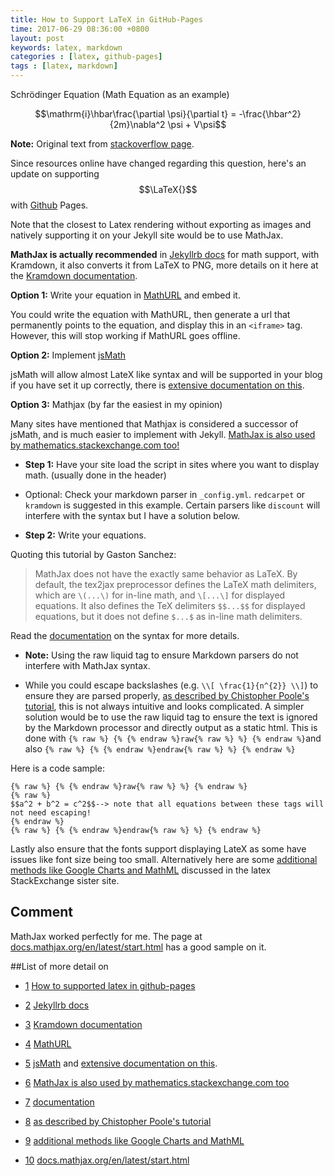 ```yaml
---
title: How to Support LaTeX in GitHub-Pages
time: 2017-06-29 08:36:00 +0800
layout: post
keywords: latex, markdown
categories : [latex, github-pages]
tags : [latex, markdown]
---
```


Schrödinger Equation (Math Equation as an example)

$$\mathrm{i}\hbar\frac{\partial \psi}{\partial t} = 
-\frac{\hbar^2}{2m}\nabla^2 \psi + V\psi$$

**Note:** Original text from [stackoverflow page][1].

Since resources online have changed regarding this question, here's an update on supporting $$\LaTeX{}$$ with [Github](https://github.com/ishxiao/blog) Pages.

Note that the closest to Latex rendering without exporting as images and natively supporting it on your Jekyll site would be to use MathJax.
 
**MathJax is actually recommended** in [Jekyllrb docs][2] for math support, with Kramdown, it also converts it from LaTeX to PNG, more details on it here at the [Kramdown documentation][3].

**Option 1:** Write your equation in [MathURL][4] and embed it.

You could write the equation with MathURL, then generate a url that permanently points to the equation, and display this in an `<iframe>` tag. However, this will stop working if MathURL goes offline.
 
**Option 2:** Implement [jsMath][5]

jsMath will allow almost LateX like syntax and will be supported in your blog if you have set it up correctly, there is [extensive documentation on this][6].
 
**Option 3:** Mathjax (by far the easiest in my opinion)

Many sites have mentioned that Mathjax is considered a successor of jsMath, and is much easier to implement with Jekyll. [MathJax is also used by mathematics.stackexchange.com too!][7]

  - **Step 1:** Have your site load the script in sites where you want to display math. (usually done in the header)

  - Optional: Check your markdown parser in `_config.yml`. `redcarpet` or `kramdown` is suggested in this example. Certain parsers like `discount` will interfere with the syntax but I have a solution below.

  - **Step 2:** Write your equations.
 
Quoting this tutorial by Gaston Sanchez:

>MathJax does not have the exactly same behavior as LaTeX. By default, the tex2jax preprocessor defines the LaTeX math delimiters, which are `\(...\)` for in-line math, and `\[...\]` for displayed equations. It also defines the TeX delimiters `$$...$$` for displayed equations, but it does not define `$...$` as in-line math delimiters.

Read the [documentation][8] on the syntax for more details.

  - **Note:** Using the raw liquid tag to ensure Markdown parsers do not interfere with MathJax syntax.

  - While you could escape backslashes (e.g.
  `\\[ \frac{1}{n^{2}} \\]`) to ensure they are parsed properly, [as described by Chistopher Poole's tutorial][9], this is not always intuitive and looks complicated. A simpler solution would be to use the raw liquid tag to ensure the text is ignored by the Markdown processor and directly output as a static html. This is done with ```{% raw %} {% {% endraw %}raw{% raw %} %} {% endraw %}```and also ```{% raw %} {% {% endraw %}endraw{% raw %} %} {% endraw %}```
 
Here is a code sample:

	{% raw %} {% {% endraw %}raw{% raw %} %} {% endraw %}
	{% raw %} 	
	$$a^2 + b^2 = c^2$$--> note that all equations between these tags will not need escaping!	
	{% endraw %}
	{% raw %} {% {% endraw %}endraw{% raw %} %} {% endraw %}

Lastly also ensure that the fonts support displaying LateX as some have issues like font size being too small. Alternatively here are some [additional methods like Google Charts and MathML][10] discussed in the latex StackExchange sister site.

## Comment

MathJax worked perfectly for me. The page at [docs.mathjax.org/en/latest/start.html][11] has a good sample on it. 

##List of more detail on
 
 - [1] [How to supported latex in github-pages][1]

 - [2] [Jekyllrb docs][2]

 - [3] [Kramdown documentation][3]

 - [4] [MathURL][4]

 - [5] [jsMath][5] and [extensive documentation on this][6].

 - [6] [MathJax is also used by mathematics.stackexchange.com too][7] 

 - [7] [documentation][8]

 - [8] [as described by Chistopher Poole's tutorial][9]

 - [9] [additional methods like Google Charts and MathML][10]
 
 - [10] [docs.mathjax.org/en/latest/start.html][11] 



   [1]: https://stackoverflow.com/questions/26275645/how-to-supported-latex-in-github-pages?nsukey=2P7r03Z%2FcezxSxknF8RFe7vXJowzuM%2Fy7IWMjNaMtQHZPDxWiBlmNP6g2ns2%2FRJ%2F2sbZ6gWDb2RoMumf3aiBxRgo3iE6fLyNhTvNmKVxuDFeMDT7JE8Wgpz%2B7yFD%2BC1x8oAA7jUE9%2FtCQ%2BnT1EjtVQ%3D%3D

   [2]: http://jekyllrb.com/docs/extras/#math-support

   [3]: http://kramdown.gettalong.org/converter/html.html#math-support

   [4]: http://mathurl.com/

   [5]: http://www.math.union.edu/~dpvc/jsmath/

   [6]: http://www.math.union.edu/~dpvc/jsMath/authors/installation.html

   [7]: https://math.stackexchange.com/editing-help

   [8]: http://docs.mathjax.org/en/latest/

   [9]: http://christopherpoole.github.io/using-mathjax-on-github-pages/

   [10]: https://tex.stackexchange.com/questions/129/embedding-latex-equations-into-a-webpage

   [11]: http://docs.mathjax.org/en/latest/start.html